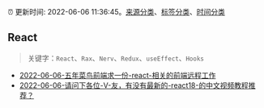 :alarm_clock: 更新时间: 2022-06-06 11:36:45。[来源分类](../README.md)、[标签分类](../TAGS.md)、[时间分类](../TIMELINE.md)

## React


> 关键字：`React`、`Rax`、`Nerv`、`Redux`、`useEffect`、`Hooks`



- [2022-06-06-五年菜鸟前端求一份-react-相关的前端远程工作](https://www.v2ex.com/t/857658) 
- [2022-06-06-请问下各位-V-友，有没有最新的-react18-的中文视频教程推荐？](https://www.v2ex.com/t/857627) 